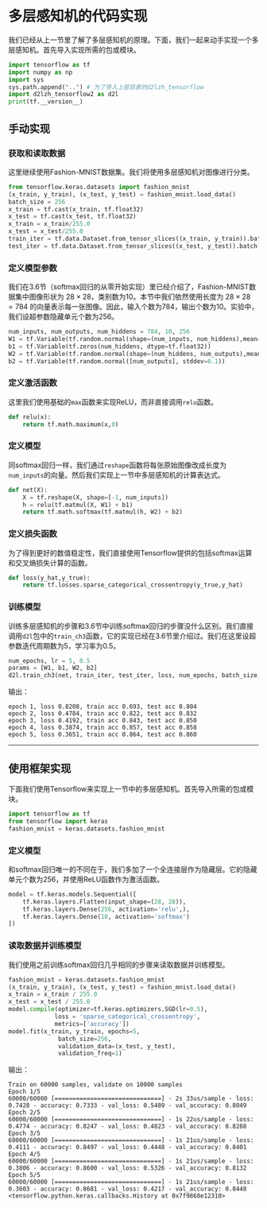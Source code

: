 # 多层感知机的代码实现

我们已经从上一节里了解了多层感知机的原理。下面，我们一起来动手实现一个多层感知机。首先导入实现所需的包或模块。

``` python
import tensorflow as tf
import numpy as np
import sys
sys.path.append("..") # 为了导入上层目录的d2lzh_tensorflow
import d2lzh_tensorflow2 as d2l
print(tf.__version__)
```

## 手动实现

### 获取和读取数据

这里继续使用Fashion-MNIST数据集。我们将使用多层感知机对图像进行分类。

``` python
from tensorflow.keras.datasets import fashion_mnist
(x_train, y_train), (x_test, y_test) = fashion_mnist.load_data()
batch_size = 256
x_train = tf.cast(x_train, tf.float32)
x_test = tf.cast(x_test, tf.float32)
x_train = x_train/255.0
x_test = x_test/255.0
train_iter = tf.data.Dataset.from_tensor_slices((x_train, y_train)).batch(batch_size)
test_iter = tf.data.Dataset.from_tensor_slices((x_test, y_test)).batch(batch_size)
```

### 定义模型参数

我们在3.6节（softmax回归的从零开始实现）里已经介绍了，Fashion-MNIST数据集中图像形状为 $28 \times 28$，类别数为10。本节中我们依然使用长度为 $28 \times 28 = 784$ 的向量表示每一张图像。因此，输入个数为784，输出个数为10。实验中，我们设超参数隐藏单元个数为256。

``` python
num_inputs, num_outputs, num_hiddens = 784, 10, 256
W1 = tf.Variable(tf.random.normal(shape=(num_inputs, num_hiddens),mean=0, stddev=0.01, dtype=tf.float32))
b1 = tf.Variable(tf.zeros(num_hiddens, dtype=tf.float32))
W2 = tf.Variable(tf.random.normal(shape=(num_hiddens, num_outputs),mean=0, stddev=0.01, dtype=tf.float32))
b2 = tf.Variable(tf.random.normal([num_outputs], stddev=0.1))
```

###  定义激活函数

这里我们使用基础的`max`函数来实现ReLU，而非直接调用`relu`函数。

``` python
def relu(x):
    return tf.math.maximum(x,0)
```

### 定义模型

同softmax回归一样，我们通过`reshape`函数将每张原始图像改成长度为`num_inputs`的向量。然后我们实现上一节中多层感知机的计算表达式。

``` python
def net(X):
    X = tf.reshape(X, shape=[-1, num_inputs])
    h = relu(tf.matmul(X, W1) + b1)
    return tf.math.softmax(tf.matmul(h, W2) + b2)
```

### 定义损失函数

为了得到更好的数值稳定性，我们直接使用Tensorflow提供的包括softmax运算和交叉熵损失计算的函数。

``` python
def loss(y_hat,y_true):
    return tf.losses.sparse_categorical_crossentropy(y_true,y_hat)
```

### 训练模型

训练多层感知机的步骤和3.6节中训练softmax回归的步骤没什么区别。我们直接调用`d2l`包中的`train_ch3`函数，它的实现已经在3.6节里介绍过。我们在这里设超参数迭代周期数为5，学习率为0.5。

``` python
num_epochs, lr = 5, 0.5
params = [W1, b1, W2, b2]
d2l.train_ch3(net, train_iter, test_iter, loss, num_epochs, batch_size, params, lr)
```

输出：

```
epoch 1, loss 0.8208, train acc 0.693, test acc 0.804
epoch 2, loss 0.4784, train acc 0.822, test acc 0.832
epoch 3, loss 0.4192, train acc 0.843, test acc 0.850
epoch 4, loss 0.3874, train acc 0.857, test acc 0.858
epoch 5, loss 0.3651, train acc 0.864, test acc 0.860
```

---

## 使用框架实现

下面我们使用Tensorflow来实现上一节中的多层感知机。首先导入所需的包或模块。

``` python
import tensorflow as tf
from tensorflow import keras
fashion_mnist = keras.datasets.fashion_mnist
```

### 定义模型

和softmax回归唯一的不同在于，我们多加了一个全连接层作为隐藏层。它的隐藏单元个数为256，并使用ReLU函数作为激活函数。

``` python
model = tf.keras.models.Sequential([
    tf.keras.layers.Flatten(input_shape=(28, 28)),
    tf.keras.layers.Dense(256, activation='relu',),
    tf.keras.layers.Dense(10, activation='softmax')
])
```

### 读取数据并训练模型

我们使用之前训练softmax回归几乎相同的步骤来读取数据并训练模型。

``` python
fashion_mnist = keras.datasets.fashion_mnist
(x_train, y_train), (x_test, y_test) = fashion_mnist.load_data()
x_train = x_train / 255.0
x_test = x_test / 255.0
model.compile(optimizer=tf.keras.optimizers.SGD(lr=0.5),
             loss = 'sparse_categorical_crossentropy',
             metrics=['accuracy'])
model.fit(x_train, y_train, epochs=5,
              batch_size=256,
              validation_data=(x_test, y_test),
              validation_freq=1)
```

输出：

```
Train on 60000 samples, validate on 10000 samples
Epoch 1/5
60000/60000 [==============================] - 2s 33us/sample - loss: 0.7428 - accuracy: 0.7333 - val_loss: 0.5489 - val_accuracy: 0.8049
Epoch 2/5
60000/60000 [==============================] - 1s 22us/sample - loss: 0.4774 - accuracy: 0.8247 - val_loss: 0.4823 - val_accuracy: 0.8288
Epoch 3/5
60000/60000 [==============================] - 1s 21us/sample - loss: 0.4111 - accuracy: 0.8497 - val_loss: 0.4448 - val_accuracy: 0.8401
Epoch 4/5
60000/60000 [==============================] - 1s 21us/sample - loss: 0.3806 - accuracy: 0.8600 - val_loss: 0.5326 - val_accuracy: 0.8132
Epoch 5/5
60000/60000 [==============================] - 1s 21us/sample - loss: 0.3603 - accuracy: 0.8681 - val_loss: 0.4217 - val_accuracy: 0.8448
<tensorflow.python.keras.callbacks.History at 0x7f9868e12310>
```
